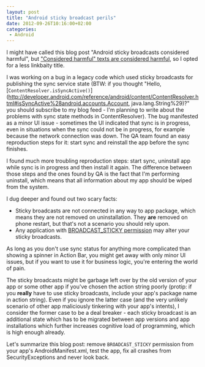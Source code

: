 ```yaml
---
layout: post
title: "Android sticky broadcast perils"
date: 2012-09-26T10:16:00+02:00
categories:
 - Android
---
```


I might have called this blog post "Android sticky broadcasts considered harmful", but ["Considered harmful" texts are considered harmful](http://meyerweb.com/eric/comment/chech.html), so I opted for a less linkbaity title.

I was working on a bug in a legacy code which used sticky broadcasts for publishing the sync service state (BTW: if you thought "Hello, [`ContentResolver.isSyncActive()`](http://developer.android.com/reference/android/content/ContentResolver.html#isSyncActive%28android.accounts.Account, java.lang.String%29)?" you should subscribe to my blog feed - I'm planning to write about the problems with sync state methods in ContentResolver). The bug manifested as a minor UI issue - sometimes the UI indicated that sync is in progress, even in situations when the sync could not be in progress, for example because the network connection was down. The QA team found an easy reproduction steps for it: start sync and reinstall the app before the sync finishes.

I found much more troubling reproduction steps: start sync, uninstall app while sync is in progress and then install it again. The difference between those steps and the ones found by QA is the fact that I'm performing uninstall, which means that all information about my app should be wiped from the system.

I dug deeper and found out two scary facts:

* Sticky broadcasts are not connected in any way to app package, which means they are not removed on uninstallation. They **are** removed on phone restart, but that's not a scenario you should rely upon.
* Any application with [BROADCAST_STICKY permission](http://developer.android.com/reference/android/Manifest.permission.html#BROADCAST_STICKY) may alter your sticky broadcasts.

As long as you don't use sync status for anything more complicated than showing a spinner in Action Bar, you might get away with only minor UI issues, but if you want to use it for business logic, you're entering the world of pain.

The sticky broadcasts might be garbage left over by the old version of your app or some other app if you've chosen the action string poorly (protip: if you **really** have to use sticky broadcasts, include your app's package name in action string). Even if you ignore the latter case (and the very unlikely scenario of other app maliciously tinkering with your app's intents), I consider the former case to be a deal breaker - each sticky broadcast is an additional state which has to be migrated between app versions and app installations which further increases cognitive load of programming, which is high enough already.

Let's summarize this blog post: remove `BROADCAST_STICKY` permission from your app's AndroidManifest.xml, test the app, fix all crashes from SecurityExceptions and never look back.
